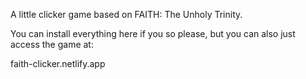 A little clicker game based on FAITH: The Unholy Trinity. 

You can install everything here if you so please, but you can also just access the game at:

faith-clicker.netlify.app
